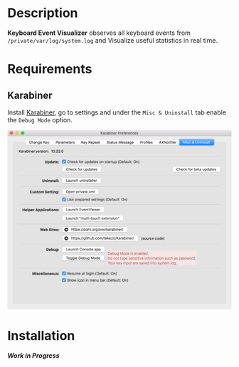 # Description
**Keyboard Event Visualizer** observes all keyboard events from
`/private/var/log/system.log` and Visualize useful statistics in real time.

# Requirements

## Karabiner
Install [Karabiner](https://pqrs.org/osx/karabiner/), go to settings and under
the `Misc & Uninstall` tab enable the `Debug Mode` option.

![Karabiner debug mode option](./debug_mode.png)

# Installation
**_Work in Progress_**

